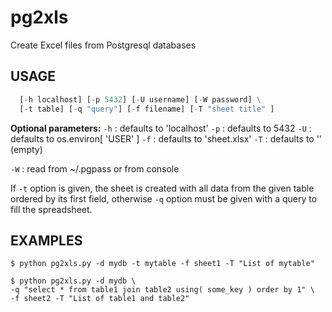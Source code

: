 # pg2xls

Create Excel files from Postgresql databases

## USAGE
```python pg2xls.py -d db_name \
  [-h localhost] [-p 5432] [-U username] [-W password] \
  [-t table] [-q "query"] [-f filename] [-T "sheet title" ]
```

**Optional parameters:**
```-h``` : defaults to 'localhost'
```-p``` : defaults to 5432
```-U``` : defaults to os.environ[ 'USER' ]
```-f``` : defaults to 'sheet.xlsx'
```-T``` : defaults to '' (empty)

```-W``` : read from ~/.pgpass or from console

If ```-t``` option is given, the sheet is created with all data
from the given table ordered by its first field, otherwise
```-q``` option must be given with a query to fill the spreadsheet.

## EXAMPLES 
```
$ python pg2xls.py -d mydb -t mytable -f sheet1 -T "List of mytable"

$ python pg2xls.py -d mydb \
-q "select * from table1 join table2 using( some_key ) order by 1" \
-f sheet2 -T "List of table1 and table2"
```
